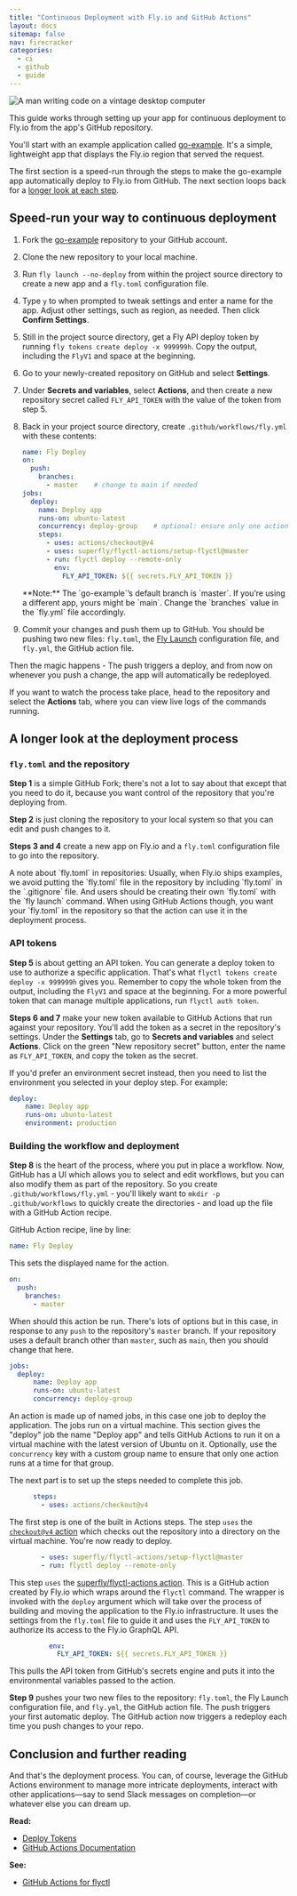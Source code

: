 ```yaml
---
title: "Continuous Deployment with Fly.io and GitHub Actions"
layout: docs
sitemap: false
nav: firecracker
categories:
  - ci
  - github
  - guide
---
```


<img src="/static/images/continuous-deployment.webp" alt="A man writing code on a vintage desktop computer" class="rounded-xl">

This guide works through setting up your app for continuous deployment to Fly.io from the app's GitHub repository.

You'll start with an example application called [go-example](https://github.com/fly-apps/go-example+external). It's a simple, lightweight app that displays the Fly.io region that served the request.

The first section is a speed-run through the steps to make the go-example app automatically deploy to Fly.io from GitHub. The next section loops back for a [longer look at each step](#a-longer-look-at-the-deployment-process).

## Speed-run your way to continuous deployment

1. Fork the [go-example](https://github.com/fly-apps/go-example+external) repository to your GitHub account.
2. Clone the new repository to your local machine.
3. Run `fly launch --no-deploy` from within the project source directory to create a new app and a `fly.toml` configuration file. 
4. Type `y` to when prompted to tweak settings and enter a name for the app. Adjust other settings, such as region, as needed. Then click **Confirm Settings**.
5. Still in the project source directory, get a Fly API deploy token by running `fly tokens create deploy -x 999999h`. Copy the output, including the `FlyV1` and space at the beginning.
6. Go to your newly-created repository on GitHub and select **Settings**.
7. Under **Secrets and variables**, select **Actions**, and then create a new repository secret called `FLY_API_TOKEN` with the value of the token from step 5.
8. Back in your project source directory, create `.github/workflows/fly.yml` with these contents:
    
    ```yaml
    name: Fly Deploy
    on:
      push:
        branches:
          - master    # change to main if needed
    jobs:
      deploy:
        name: Deploy app
        runs-on: ubuntu-latest
        concurrency: deploy-group    # optional: ensure only one action runs at a time
        steps:
          - uses: actions/checkout@v4
          - uses: superfly/flyctl-actions/setup-flyctl@master
          - run: flyctl deploy --remote-only
            env:
              FLY_API_TOKEN: ${{ secrets.FLY_API_TOKEN }}
    ```

      <div class="note icon">
      **Note:** The `go-example`’s default branch is `master`. If you’re using a different app, yours might be `main`. Change the `branches` value in the `fly.yml` file accordingly.
      </div>

9. Commit your changes and push them up to GitHub. You should be pushing two new files: `fly.toml`, the [Fly Launch](/docs/apps/) configuration file, and `fly.yml`, the GitHub action file.
  
Then the magic happens - The push triggers a deploy, and from now on whenever you push a change, the app will automatically be redeployed.

If you want to watch the process take place, head to the repository and select the **Actions** tab, where you can view live logs of the commands running.

## A longer look at the deployment process

### `fly.toml` and the repository

**Step 1** is a simple GitHub Fork; there's not a lot to say about that except that you need to do it, because you want control of the repository that you're deploying from.

**Step 2** is just cloning the repository to your local system so that you can edit and push changes to it.

**Steps 3 and 4** create a new app on Fly.io and a `fly.toml` configuration file to go into the repository.

<div class="callout">
A note about `fly.toml` in repositories: Usually, when Fly.io ships examples, we avoid putting the `fly.toml` file in the repository by including `fly.toml` in the `.gitignore` file. And users should be creating their own `fly.toml` with the `fly launch` command. When using GitHub Actions though, you want your `fly.toml` in the repository so that the action can use it in the deployment process.
</div>

### API tokens

**Step 5** is about getting an API token. You can generate a deploy token to use to authorize a specific application. That's what `flyctl tokens create deploy -x 999999h` gives you. Remember to copy the whole token from the output, including the `FlyV1` and space at the beginning.
For a more powerful token that can manage multiple applications, run `flyctl auth token`.

**Steps 6 and 7** make your new token available to GitHub Actions that run against your repository. You'll add the token as a secret in the repository's settings. Under the **Settings** tab, go to **Secrets and variables** and select **Actions**. Click on the green "New repository secret" button, enter the name as `FLY_API_TOKEN`, and copy the token as the secret.

If you'd prefer an environment secret instead, then you need to list the environment you selected in your deploy step.  For example:

```yaml
deploy:
    name: Deploy app
    runs-on: ubuntu-latest
    environment: production
```

### Building the workflow and deployment

**Step 8** is the heart of the process, where you put in place a workflow. Now, GitHub has a UI which allows you to select and edit workflows, but you can also modify them as part of the repository. So you create `.github/workflows/fly.yml` - you'll likely want to `mkdir -p .github/workflows` to quickly create the directories - and load up the file with a GitHub Action recipe.

GitHub Action recipe, line by line:

```yaml
name: Fly Deploy
```

This sets the displayed name for the action.

```yaml
on:
  push:
    branches:
      - master
```

When should this action be run. There's lots of options but in this case, in response to any `push` to the repository's `master` branch. If your repository uses a default branch other than `master`, such as `main`, then you should change that here.

```yaml
jobs:
  deploy:
      name: Deploy app
      runs-on: ubuntu-latest
      concurrency: deploy-group
```

An action is made up of named jobs, in this case one job to deploy the application. The jobs run on a virtual machine. This section gives the "deploy" job the name "Deploy app" and tells GitHub Actions to run it on a virtual machine with the latest version of Ubuntu on it. Optionally, use the `concurrency` key with a custom group name to ensure that only one action runs at a time for that group. 

The next part is to set up the steps needed to complete this job.

```yaml
      steps:
        - uses: actions/checkout@v4
```

The first step is one of the built in Actions steps. The step `uses` the [`checkout@v4` action](https://github.com/marketplace/actions/checkout+external) which checks out the repository into a directory on the virtual machine. You're now ready to deploy.

```yaml
        - uses: superfly/flyctl-actions/setup-flyctl@master
        - run: flyctl deploy --remote-only
```

This step `uses` the [superfly/flyctl-actions action](https://github.com/marketplace/actions/github-action-for-flyctl+external). This is a GitHub action created by Fly.io which wraps around the `flyctl` command. The wrapper is invoked with the `deploy` argument which will take over the process of building and moving the application to the Fly.io infrastructure. It uses the settings from the `fly.toml` file to guide it and uses the `FLY_API_TOKEN` to authorize its access to the Fly.io GraphQL API.

```yaml
          env:
            FLY_API_TOKEN: ${{ secrets.FLY_API_TOKEN }}
```

This pulls the API token from GitHub's secrets engine and puts it into the environmental variables passed to the action.

**Step 9** pushes your two new files to the repository: `fly.toml`, the Fly Launch configuration file, and `fly.yml`, the GitHub action file. The push triggers your first automatic deploy. The GitHub action now triggers a redeploy each time you push changes to your repo.

## Conclusion and further reading

And that's the deployment process. You can, of course, leverage the GitHub Actions environment to manage more intricate deployments, interact with other applications&mdash;say to send Slack messages on completion&mdash;or whatever else you can dream up.

**Read:**

* [Deploy Tokens](/docs/reference/deploy-tokens/)
* [GitHub Actions Documentation](https://docs.github.com/en/actions+external)

**See:**

* [GitHub Actions for flyctl](https://github.com/superfly/flyctl-actions+external)
